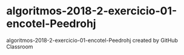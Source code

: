 # algoritmos-2018-2-exercicio-01-encotel-Peedrohj
algoritmos-2018-2-exercicio-01-encotel-Peedrohj created by GitHub Classroom
